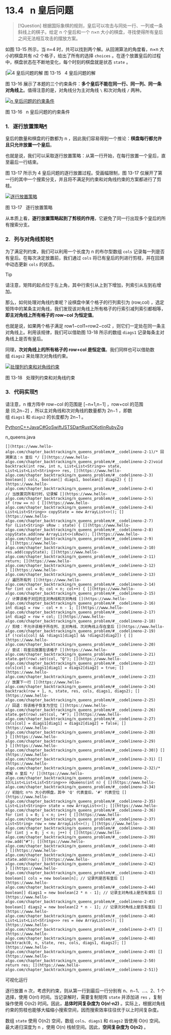 # 13.4   n 皇后问题

> [!Question]
> 根据国际象棋的规则，皇后可以攻击与同处一行、一列或一条斜线上的棋子。给定 n 个皇后和一个 n×n 大小的棋盘，寻找使得所有皇后之间无法相互攻击的摆放方案。

如图 13-15 所示，当 n=4 时，共可以找到两个解。从回溯算法的角度看，n×n 大小的棋盘共有 n2 个格子，给出了所有的选择 `choices` 。在逐个放置皇后的过程中，棋盘状态在不断地变化，每个时刻的棋盘就是状态 `state` 。

[![4 皇后问题的解](https://www.hello-algo.com/chapter_backtracking/n_queens_problem.assets/solution_4_queens.png)
图 13-15   4 皇后问题的解

图 13-16 展示了本题的三个约束条件：**多个皇后不能在同一行、同一列、同一条对角线上**。值得注意的是，对角线分为主对角线 `\` 和次对角线 `/` 两种。

[![n 皇后问题的约束条件](https://www.hello-algo.com/chapter_backtracking/n_queens_problem.assets/n_queens_constraints.png)](https://www.hello-algo.com/chapter_backtracking/n_queens_problem.assets/n_queens_constraints.png)

图 13-16   n 皇后问题的约束条件

### 1.   逐行放置策略[¶](https://www.hello-algo.com/chapter_backtracking/n_queens_problem/#1 "Permanent link")

皇后的数量和棋盘的行数都为 n ，因此我们容易得到一个推论：**棋盘每行都允许且只允许放置一个皇后**。

也就是说，我们可以采取逐行放置策略：从第一行开始，在每行放置一个皇后，直至最后一行结束。

图 13-17 所示为 4 皇后问题的逐行放置过程。受画幅限制，图 13-17 仅展开了第一行的其中一个搜索分支，并且将不满足列约束和对角线约束的方案都进行了剪枝。

[![逐行放置策略](https://www.hello-algo.com/chapter_backtracking/n_queens_problem.assets/n_queens_placing.png)](https://www.hello-algo.com/chapter_backtracking/n_queens_problem.assets/n_queens_placing.png)

图 13-17   逐行放置策略

从本质上看，**逐行放置策略起到了剪枝的作用**，它避免了同一行出现多个皇后的所有搜索分支。

### 2.   列与对角线剪枝[¶](https://www.hello-algo.com/chapter_backtracking/n_queens_problem/#2 "Permanent link")

为了满足列约束，我们可以利用一个长度为 n 的布尔型数组 `cols` 记录每一列是否有皇后。在每次决定放置前，我们通过 `cols` 将已有皇后的列进行剪枝，并在回溯中动态更新 `cols` 的状态。

Tip

请注意，矩阵的起点位于左上角，其中行索引从上到下增加，列索引从左到右增加。

那么，如何处理对角线约束呢？设棋盘中某个格子的行列索引为 (row,col) ，选定矩阵中的某条主对角线，我们发现该对角线上所有格子的行索引减列索引都相等，**即主对角线上所有格子的 row−col 为恒定值**。

也就是说，如果两个格子满足 row1−col1=row2−col2 ，则它们一定处在同一条主对角线上。利用该规律，我们可以借助图 13-18 所示的数组 `diags1` 记录每条主对角线上是否有皇后。

同理，**次对角线上的所有格子的 row+col 是恒定值**。我们同样也可以借助数组 `diags2` 来处理次对角线约束。

[![处理列约束和对角线约束](https://www.hello-algo.com/chapter_backtracking/n_queens_problem.assets/n_queens_cols_diagonals.png)](https://www.hello-algo.com/chapter_backtracking/n_queens_problem.assets/n_queens_cols_diagonals.png)

图 13-18   处理列约束和对角线约束

### 3.   代码实现[¶](https://www.hello-algo.com/chapter_backtracking/n_queens_problem/#3 "Permanent link")

请注意，n 维方阵中 row−col 的范围是 [−n+1,n−1] ，row+col 的范围是 [0,2n−2] ，所以主对角线和次对角线的数量都为 2n−1 ，即数组 `diags1` 和 `diags2` 的长度都为 2n−1 。

[Python](https://www.hello-algo.com/chapter_backtracking/n_queens_problem/#__tabbed_1_1)[C++](https://www.hello-algo.com/chapter_backtracking/n_queens_problem/#__tabbed_1_2)[Java](https://www.hello-algo.com/chapter_backtracking/n_queens_problem/#__tabbed_1_3)[C#](https://www.hello-algo.com/chapter_backtracking/n_queens_problem/#__tabbed_1_4)[Go](https://www.hello-algo.com/chapter_backtracking/n_queens_problem/#__tabbed_1_5)[Swift](https://www.hello-algo.com/chapter_backtracking/n_queens_problem/#__tabbed_1_6)[JS](https://www.hello-algo.com/chapter_backtracking/n_queens_problem/#__tabbed_1_7)[TS](https://www.hello-algo.com/chapter_backtracking/n_queens_problem/#__tabbed_1_8)[Dart](https://www.hello-algo.com/chapter_backtracking/n_queens_problem/#__tabbed_1_9)[Rust](https://www.hello-algo.com/chapter_backtracking/n_queens_problem/#__tabbed_1_10)[C](https://www.hello-algo.com/chapter_backtracking/n_queens_problem/#__tabbed_1_11)[Kotlin](https://www.hello-algo.com/chapter_backtracking/n_queens_problem/#__tabbed_1_12)[Ruby](https://www.hello-algo.com/chapter_backtracking/n_queens_problem/#__tabbed_1_13)[Zig](https://www.hello-algo.com/chapter_backtracking/n_queens_problem/#__tabbed_1_14)

n_queens.java

`[](https://www.hello-algo.com/chapter_backtracking/n_queens_problem/#__codelineno-2-1)/* 回溯算法：n 皇后 */ [](https://www.hello-algo.com/chapter_backtracking/n_queens_problem/#__codelineno-2-2)void backtrack(int row, int n, List<List<String>> state, List<List<List<String>>> res, [](https://www.hello-algo.com/chapter_backtracking/n_queens_problem/#__codelineno-2-3)        boolean[] cols, boolean[] diags1, boolean[] diags2) { [](https://www.hello-algo.com/chapter_backtracking/n_queens_problem/#__codelineno-2-4)    // 当放置完所有行时，记录解 [](https://www.hello-algo.com/chapter_backtracking/n_queens_problem/#__codelineno-2-5)    if (row == n) { [](https://www.hello-algo.com/chapter_backtracking/n_queens_problem/#__codelineno-2-6)        List<List<String>> copyState = new ArrayList<>(); [](https://www.hello-algo.com/chapter_backtracking/n_queens_problem/#__codelineno-2-7)        for (List<String> sRow : state) { [](https://www.hello-algo.com/chapter_backtracking/n_queens_problem/#__codelineno-2-8)            copyState.add(new ArrayList<>(sRow)); [](https://www.hello-algo.com/chapter_backtracking/n_queens_problem/#__codelineno-2-9)        } [](https://www.hello-algo.com/chapter_backtracking/n_queens_problem/#__codelineno-2-10)        res.add(copyState); [](https://www.hello-algo.com/chapter_backtracking/n_queens_problem/#__codelineno-2-11)        return; [](https://www.hello-algo.com/chapter_backtracking/n_queens_problem/#__codelineno-2-12)    } [](https://www.hello-algo.com/chapter_backtracking/n_queens_problem/#__codelineno-2-13)    // 遍历所有列 [](https://www.hello-algo.com/chapter_backtracking/n_queens_problem/#__codelineno-2-14)    for (int col = 0; col < n; col++) { [](https://www.hello-algo.com/chapter_backtracking/n_queens_problem/#__codelineno-2-15)        // 计算该格子对应的主对角线和次对角线 [](https://www.hello-algo.com/chapter_backtracking/n_queens_problem/#__codelineno-2-16)        int diag1 = row - col + n - 1; [](https://www.hello-algo.com/chapter_backtracking/n_queens_problem/#__codelineno-2-17)        int diag2 = row + col; [](https://www.hello-algo.com/chapter_backtracking/n_queens_problem/#__codelineno-2-18)        // 剪枝：不允许该格子所在列、主对角线、次对角线上存在皇后 [](https://www.hello-algo.com/chapter_backtracking/n_queens_problem/#__codelineno-2-19)        if (!cols[col] && !diags1[diag1] && !diags2[diag2]) { [](https://www.hello-algo.com/chapter_backtracking/n_queens_problem/#__codelineno-2-20)            // 尝试：将皇后放置在该格子 [](https://www.hello-algo.com/chapter_backtracking/n_queens_problem/#__codelineno-2-21)            state.get(row).set(col, "Q"); [](https://www.hello-algo.com/chapter_backtracking/n_queens_problem/#__codelineno-2-22)            cols[col] = diags1[diag1] = diags2[diag2] = true; [](https://www.hello-algo.com/chapter_backtracking/n_queens_problem/#__codelineno-2-23)            // 放置下一行 [](https://www.hello-algo.com/chapter_backtracking/n_queens_problem/#__codelineno-2-24)            backtrack(row + 1, n, state, res, cols, diags1, diags2); [](https://www.hello-algo.com/chapter_backtracking/n_queens_problem/#__codelineno-2-25)            // 回退：将该格子恢复为空位 [](https://www.hello-algo.com/chapter_backtracking/n_queens_problem/#__codelineno-2-26)            state.get(row).set(col, "#"); [](https://www.hello-algo.com/chapter_backtracking/n_queens_problem/#__codelineno-2-27)            cols[col] = diags1[diag1] = diags2[diag2] = false; [](https://www.hello-algo.com/chapter_backtracking/n_queens_problem/#__codelineno-2-28)        } [](https://www.hello-algo.com/chapter_backtracking/n_queens_problem/#__codelineno-2-29)    } [](https://www.hello-algo.com/chapter_backtracking/n_queens_problem/#__codelineno-2-30)} [](https://www.hello-algo.com/chapter_backtracking/n_queens_problem/#__codelineno-2-31) [](https://www.hello-algo.com/chapter_backtracking/n_queens_problem/#__codelineno-2-32)/* 求解 n 皇后 */ [](https://www.hello-algo.com/chapter_backtracking/n_queens_problem/#__codelineno-2-33)List<List<List<String>>> nQueens(int n) { [](https://www.hello-algo.com/chapter_backtracking/n_queens_problem/#__codelineno-2-34)    // 初始化 n*n 大小的棋盘，其中 'Q' 代表皇后，'#' 代表空位 [](https://www.hello-algo.com/chapter_backtracking/n_queens_problem/#__codelineno-2-35)    List<List<String>> state = new ArrayList<>(); [](https://www.hello-algo.com/chapter_backtracking/n_queens_problem/#__codelineno-2-36)    for (int i = 0; i < n; i++) { [](https://www.hello-algo.com/chapter_backtracking/n_queens_problem/#__codelineno-2-37)        List<String> row = new ArrayList<>(); [](https://www.hello-algo.com/chapter_backtracking/n_queens_problem/#__codelineno-2-38)        for (int j = 0; j < n; j++) { [](https://www.hello-algo.com/chapter_backtracking/n_queens_problem/#__codelineno-2-39)            row.add("#"); [](https://www.hello-algo.com/chapter_backtracking/n_queens_problem/#__codelineno-2-40)        } [](https://www.hello-algo.com/chapter_backtracking/n_queens_problem/#__codelineno-2-41)        state.add(row); [](https://www.hello-algo.com/chapter_backtracking/n_queens_problem/#__codelineno-2-42)    } [](https://www.hello-algo.com/chapter_backtracking/n_queens_problem/#__codelineno-2-43)    boolean[] cols = new boolean[n]; // 记录列是否有皇后 [](https://www.hello-algo.com/chapter_backtracking/n_queens_problem/#__codelineno-2-44)    boolean[] diags1 = new boolean[2 * n - 1]; // 记录主对角线上是否有皇后 [](https://www.hello-algo.com/chapter_backtracking/n_queens_problem/#__codelineno-2-45)    boolean[] diags2 = new boolean[2 * n - 1]; // 记录次对角线上是否有皇后 [](https://www.hello-algo.com/chapter_backtracking/n_queens_problem/#__codelineno-2-46)    List<List<List<String>>> res = new ArrayList<>(); [](https://www.hello-algo.com/chapter_backtracking/n_queens_problem/#__codelineno-2-47) [](https://www.hello-algo.com/chapter_backtracking/n_queens_problem/#__codelineno-2-48)    backtrack(0, n, state, res, cols, diags1, diags2); [](https://www.hello-algo.com/chapter_backtracking/n_queens_problem/#__codelineno-2-49) [](https://www.hello-algo.com/chapter_backtracking/n_queens_problem/#__codelineno-2-50)    return res; [](https://www.hello-algo.com/chapter_backtracking/n_queens_problem/#__codelineno-2-51)}`

可视化运行

[](https://pythontutor.com/iframe-embed.html#code=def%20backtrack%28%0A%20%20%20%20row%3A%20int,%0A%20%20%20%20n%3A%20int,%0A%20%20%20%20state%3A%20list%5Blist%5Bstr%5D%5D,%0A%20%20%20%20res%3A%20list%5Blist%5Blist%5Bstr%5D%5D%5D,%0A%20%20%20%20cols%3A%20list%5Bbool%5D,%0A%20%20%20%20diags1%3A%20list%5Bbool%5D,%0A%20%20%20%20diags2%3A%20list%5Bbool%5D,%0A%29%3A%0A%20%20%20%20%22%22%22%E5%9B%9E%E6%BA%AF%E7%AE%97%E6%B3%95%EF%BC%9AN%20%E7%9A%87%E5%90%8E%22%22%22%0A%20%20%20%20%23%20%E5%BD%93%E6%94%BE%E7%BD%AE%E5%AE%8C%E6%89%80%E6%9C%89%E8%A1%8C%E6%97%B6%EF%BC%8C%E8%AE%B0%E5%BD%95%E8%A7%A3%0A%20%20%20%20if%20row%20%3D%3D%20n%3A%0A%20%20%20%20%20%20%20%20res.append%28%5Blist%28row%29%20for%20row%20in%20state%5D%29%0A%20%20%20%20%20%20%20%20return%0A%20%20%20%20%23%20%E9%81%8D%E5%8E%86%E6%89%80%E6%9C%89%E5%88%97%0A%20%20%20%20for%20col%20in%20range%28n%29%3A%0A%20%20%20%20%20%20%20%20%23%20%E8%AE%A1%E7%AE%97%E8%AF%A5%E6%A0%BC%E5%AD%90%E5%AF%B9%E5%BA%94%E7%9A%84%E4%B8%BB%E5%AF%B9%E8%A7%92%E7%BA%BF%E5%92%8C%E6%AC%A1%E5%AF%B9%E8%A7%92%E7%BA%BF%0A%20%20%20%20%20%20%20%20diag1%20%3D%20row%20-%20col%20%2B%20n%20-%201%0A%20%20%20%20%20%20%20%20diag2%20%3D%20row%20%2B%20col%0A%20%20%20%20%20%20%20%20%23%20%E5%89%AA%E6%9E%9D%EF%BC%9A%E4%B8%8D%E5%85%81%E8%AE%B8%E8%AF%A5%E6%A0%BC%E5%AD%90%E6%89%80%E5%9C%A8%E5%88%97%E3%80%81%E4%B8%BB%E5%AF%B9%E8%A7%92%E7%BA%BF%E3%80%81%E6%AC%A1%E5%AF%B9%E8%A7%92%E7%BA%BF%E4%B8%8A%E5%AD%98%E5%9C%A8%E7%9A%87%E5%90%8E%0A%20%20%20%20%20%20%20%20if%20not%20cols%5Bcol%5D%20and%20not%20diags1%5Bdiag1%5D%20and%20not%20diags2%5Bdiag2%5D%3A%0A%20%20%20%20%20%20%20%20%20%20%20%20%23%20%E5%B0%9D%E8%AF%95%EF%BC%9A%E5%B0%86%E7%9A%87%E5%90%8E%E6%94%BE%E7%BD%AE%E5%9C%A8%E8%AF%A5%E6%A0%BC%E5%AD%90%0A%20%20%20%20%20%20%20%20%20%20%20%20state%5Brow%5D%5Bcol%5D%20%3D%20%22Q%22%0A%20%20%20%20%20%20%20%20%20%20%20%20cols%5Bcol%5D%20%3D%20diags1%5Bdiag1%5D%20%3D%20diags2%5Bdiag2%5D%20%3D%20True%0A%20%20%20%20%20%20%20%20%20%20%20%20%23%20%E6%94%BE%E7%BD%AE%E4%B8%8B%E4%B8%80%E8%A1%8C%0A%20%20%20%20%20%20%20%20%20%20%20%20backtrack%28row%20%2B%201,%20n,%20state,%20res,%20cols,%20diags1,%20diags2%29%0A%20%20%20%20%20%20%20%20%20%20%20%20%23%20%E5%9B%9E%E9%80%80%EF%BC%9A%E5%B0%86%E8%AF%A5%E6%A0%BC%E5%AD%90%E6%81%A2%E5%A4%8D%E4%B8%BA%E7%A9%BA%E4%BD%8D%0A%20%20%20%20%20%20%20%20%20%20%20%20state%5Brow%5D%5Bcol%5D%20%3D%20%22%23%22%0A%20%20%20%20%20%20%20%20%20%20%20%20cols%5Bcol%5D%20%3D%20diags1%5Bdiag1%5D%20%3D%20diags2%5Bdiag2%5D%20%3D%20False%0A%0A%0Adef%20n_queens%28n%3A%20int%29%20-%3E%20list%5Blist%5Blist%5Bstr%5D%5D%5D%3A%0A%20%20%20%20%22%22%22%E6%B1%82%E8%A7%A3%20N%20%E7%9A%87%E5%90%8E%22%22%22%0A%20%20%20%20%23%20%E5%88%9D%E5%A7%8B%E5%8C%96%20n*n%20%E5%A4%A7%E5%B0%8F%E7%9A%84%E6%A3%8B%E7%9B%98%EF%BC%8C%E5%85%B6%E4%B8%AD%20'Q'%20%E4%BB%A3%E8%A1%A8%E7%9A%87%E5%90%8E%EF%BC%8C'%23'%20%E4%BB%A3%E8%A1%A8%E7%A9%BA%E4%BD%8D%0A%20%20%20%20state%20%3D%20%5B%5B%22%23%22%20for%20_%20in%20range%28n%29%5D%20for%20_%20in%20range%28n%29%5D%0A%20%20%20%20cols%20%3D%20%5BFalse%5D%20*%20n%20%20%23%20%E8%AE%B0%E5%BD%95%E5%88%97%E6%98%AF%E5%90%A6%E6%9C%89%E7%9A%87%E5%90%8E%0A%20%20%20%20diags1%20%3D%20%5BFalse%5D%20*%20%282%20*%20n%20-%201%29%20%20%23%20%E8%AE%B0%E5%BD%95%E4%B8%BB%E5%AF%B9%E8%A7%92%E7%BA%BF%E4%B8%8A%E6%98%AF%E5%90%A6%E6%9C%89%E7%9A%87%E5%90%8E%0A%20%20%20%20diags2%20%3D%20%5BFalse%5D%20*%20%282%20*%20n%20-%201%29%20%20%23%20%E8%AE%B0%E5%BD%95%E6%AC%A1%E5%AF%B9%E8%A7%92%E7%BA%BF%E4%B8%8A%E6%98%AF%E5%90%A6%E6%9C%89%E7%9A%87%E5%90%8E%0A%20%20%20%20res%20%3D%20%5B%5D%0A%20%20%20%20backtrack%280,%20n,%20state,%20res,%20cols,%20diags1,%20diags2%29%0A%0A%20%20%20%20return%20res%0A%0A%0A%22%22%22Driver%20Code%22%22%22%0Aif%20__name__%20%3D%3D%20%22__main__%22%3A%0A%20%20%20%20n%20%3D%204%0A%20%20%20%20res%20%3D%20n_queens%28n%29%0A%0A%20%20%20%20print%28f%22%E8%BE%93%E5%85%A5%E6%A3%8B%E7%9B%98%E9%95%BF%E5%AE%BD%E4%B8%BA%20%7Bn%7D%22%29%0A%20%20%20%20print%28f%22%E7%9A%87%E5%90%8E%E6%94%BE%E7%BD%AE%E6%96%B9%E6%A1%88%E5%85%B1%E6%9C%89%20%7Blen%28res%29%7D%20%E7%A7%8D%22%29%0A%20%20%20%20for%20state%20in%20res%3A%0A%20%20%20%20%20%20%20%20print%28%22--------------------%22%29%0A%20%20%20%20%20%20%20%20for%20row%20in%20state%3A%0A%20%20%20%20%20%20%20%20%20%20%20%20print%28row%29&codeDivHeight=800&codeDivWidth=600&cumulative=false&curInstr=61&heapPrimitives=nevernest&origin=opt-frontend.js&py=311&rawInputLstJSON=%5B%5D&textReferences=false)

逐行放置 n 次，考虑列约束，则从第一行到最后一行分别有 n、n−1、…、2、1 个选择，使用 O(n!) 时间。当记录解时，需要复制矩阵 `state` 并添加进 `res` ，复制操作使用 O(n2) 时间。因此，**总体时间复杂度为 O(n!⋅n2)** 。实际上，根据对角线约束的剪枝也能够大幅缩小搜索空间，因而搜索效率往往优于以上时间复杂度。

数组 `state` 使用 O(n2) 空间，数组 `cols`、`diags1` 和 `diags2` 皆使用 O(n) 空间。最大递归深度为 n ，使用 O(n) 栈帧空间。因此，**空间复杂度为 O(n2)** 。